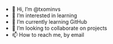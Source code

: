 - 👋 Hi, I’m @txominvs
- 👀 I’m interested in learning
- 🌱 I’m currently learning GitHub
- 💞️ I’m looking to collaborate on projects
- 📫 How to reach me, by email

<!---
txominvs/txominvs is a ✨ special ✨ repository because its `README.md` (this file) appears on your GitHub profile.
You can click the Preview link to take a look at your changes.
--->
